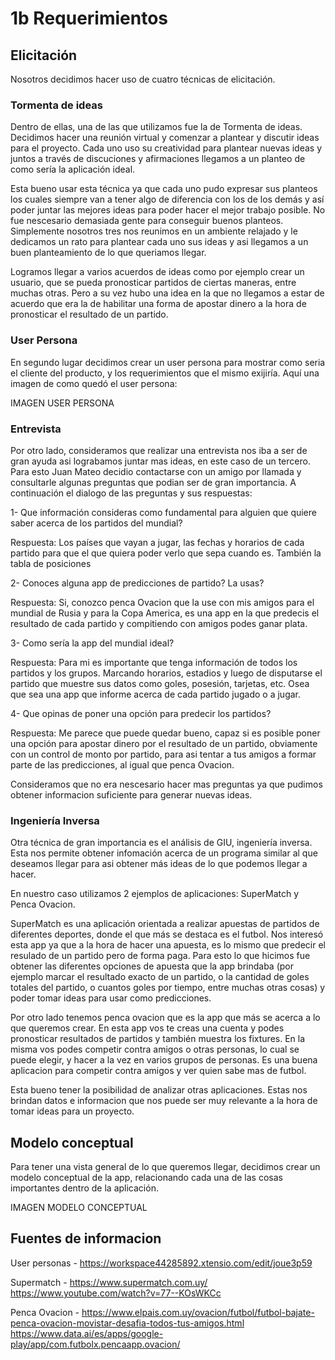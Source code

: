 # 1b Requerimientos

## Elicitación

Nosotros decidimos hacer uso de cuatro técnicas de elicitación.

### Tormenta de ideas

Dentro de ellas, una de las que utilizamos fue la de Tormenta de ideas. Decidimos hacer una reunión virtual y comenzar a plantear y discutir ideas para el proyecto. Cada uno uso su creatividad para plantear nuevas ideas y juntos a través de discuciones y afirmaciones llegamos a un planteo de como sería la aplicación ideal. 

Esta bueno usar esta técnica ya que cada uno pudo expresar sus planteos los cuales siempre van a tener algo de diferencia con los de los demás y así poder juntar las mejores ideas para poder hacer el mejor trabajo posible. No fue nescesario demasiada gente para conseguir buenos planteos. Simplemente nosotros tres nos reunimos en un ambiente relajado y le dedicamos un rato para plantear cada uno sus ideas y asi llegamos a un buen planteamiento de lo que queriamos llegar. 

Logramos llegar a varios acuerdos de ideas como por ejemplo crear un usuario, que se pueda pronosticar partidos de ciertas maneras, entre muchas otras. Pero a su vez hubo una idea en la que no llegamos a estar de acuerdo que era la de habilitar una forma de apostar dinero a la hora de pronosticar el resultado de un partido.

### User Persona

En segundo lugar decidimos crear un user persona para mostrar como seria el cliente del producto, y los requerimientos que el mismo exijiría. Aquí una imagen de como quedó el user persona:

IMAGEN USER PERSONA


### Entrevista

Por otro lado, consideramos que realizar una entrevista nos iba a ser de gran ayuda asi lograbamos juntar mas ideas, en este caso de un tercero. Para esto Juan Mateo decidio contactarse con un amigo por llamada y consultarle algunas preguntas que podian ser de gran importancia. A continuación el dialogo de las preguntas y sus respuestas:

1- Que información consideras como fundamental para alguien que quiere saber acerca de los partidos del mundial?

Respuesta: Los países que vayan a jugar, las fechas y horarios de cada partido para que el que quiera poder verlo que sepa cuando es. También la tabla de posiciones

2- Conoces alguna app de predicciones de partido? La usas?

Respuesta: Si, conozco penca Ovacion que la use con mis amigos para el mundial de Rusia y para la Copa America, es una app en la que predecis el resultado de cada partido y compitiendo con amigos podes ganar plata.

3- Como sería la app del mundial ideal?

Respuesta: Para mi es importante que tenga información de todos los partidos y los grupos. Marcando horarios, estadios y luego de disputarse el partido que muestre sus datos como goles, posesión, tarjetas, etc. Osea que sea una app que informe acerca de cada partido jugado o a jugar.

4- Que opinas de poner una opción para predecir los partidos?

Respuesta: Me parece que puede quedar bueno, capaz si es posible poner una opción para apostar dinero por el resultado de un partido, obviamente con un control de monto por partido, para asi tentar a tus amigos a formar parte de las predicciones, al igual que penca Ovacion.

Consideramos que no era nescesario hacer mas preguntas ya que pudimos obtener informacion suficiente para generar nuevas ideas.

### Ingeniería Inversa

Otra técnica de gran importancia es el análisis de GIU, ingeniería inversa. Esta nos permite obtener infomación acerca de un programa similar al que deseamos llegar para asi obtener más ideas de lo que podemos llegar a hacer.

En nuestro caso utilizamos 2 ejemplos de aplicaciones: SuperMatch y Penca Ovacion. 

SuperMatch es una aplicación orientada a realizar apuestas de partidos de diferentes deportes, donde el que más se destaca es el futbol. Nos interesó esta app ya que a la hora de hacer una apuesta, es lo mismo que predecir el resulado de un partido pero de forma paga. Para esto lo que hicimos fue obtener las diferentes opciones de apuesta que la app brindaba (por ejemplo marcar el resultado exacto de un partido, o la cantidad de goles totales del partido, o cuantos goles por tiempo, entre muchas otras cosas) y poder tomar ideas para usar como predicciones.

Por otro lado tenemos penca ovacion que es la app que más se acerca a lo que queremos crear. En esta app vos te creas una cuenta y podes pronosticar resultados de partidos y también muestra los fixtures. En la misma vos podes competir contra amigos o otras personas, lo cual se puede elegir, y hacer a la vez en varios grupos de personas. Es una buena aplicacion para competir contra amigos y ver quien sabe mas de futbol.

Esta bueno tener la posibilidad de analizar otras aplicaciones. Estas nos brindan datos e informacion que nos puede ser muy relevante a la hora de tomar ideas para un proyecto.


## Modelo conceptual

Para tener una vista general de lo que queremos llegar, decidimos crear un modelo conceptual de la app, relacionando cada una de las cosas importantes dentro de la aplicación.

IMAGEN MODELO CONCEPTUAL

## Fuentes de informacion

User personas - https://workspace44285892.xtensio.com/edit/joue3p59

Supermatch - https://www.supermatch.com.uy/
https://www.youtube.com/watch?v=77--KOsWKCc

Penca Ovacion - https://www.elpais.com.uy/ovacion/futbol/futbol-bajate-penca-ovacion-movistar-desafia-todos-tus-amigos.html
https://www.data.ai/es/apps/google-play/app/com.futbolx.pencaapp.ovacion/

